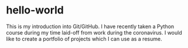 # hello-world

This is my introduction into Git/GitHub.  I have recently taken a Python course during my time laid-off from work during the coronavirus.  I would like to create a portfolio of projects which I can use as a resume.  

